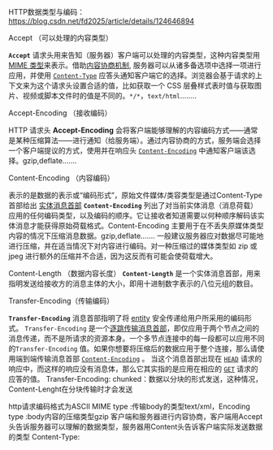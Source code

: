 HTTP数据类型与编码：
https://blog.csdn.net/fd2025/article/details/124646894

Accept （可以处理的内容类型）

**`Accept`** 请求头用来告知（服务器）客户端可以处理的内容类型，这种内容类型用[MIME 类型](https://developer.mozilla.org/zh-CN/docs/Web/HTTP/Basics_of_HTTP/MIME_types)来表示。借助[内容协商机制](https://developer.mozilla.org/zh-CN/docs/Web/HTTP/Content_negotiation), 服务器可以从诸多备选项中选择一项进行应用，并使用 [`Content-Type`](https://developer.mozilla.org/zh-CN/docs/Web/HTTP/Headers/Content-Type) 应答头通知客户端它的选择。浏览器会基于请求的上下文来为这个请求头设置合适的值，比如获取一个 CSS 层叠样式表时值与获取图片、视频或脚本文件时的值是不同的。`*/*`，`text/html`........


Accept-Encoding （接收编码）

HTTP 请求头 **Accept-Encoding** 会将客户端能够理解的内容编码方式——通常是某种压缩算法——进行通知（给服务端）。通过内容协商的方式，服务端会选择一个客户端提议的方式，使用并在响应头 [`Content-Encoding`](https://developer.mozilla.org/zh-CN/docs/Web/HTTP/Headers/Content-Encoding) 中通知客户端该选择。gzip,deflate.......


Content-Encoding （内容编码）

表示的是数据的表示或“编码形式”，原始文件媒体/类容类型是通过Content-Type首部给出
[实体消息首部](https://developer.mozilla.org/zh-CN/docs/Glossary/Representation_header) **`Content-Encoding`** 列出了对当前实体消息（消息荷载）应用的任何编码类型，以及编码的顺序。它让接收者知道需要以何种顺序解码该实体消息才能获得原始荷载格式。Content-Encoding 主要用于在不丢失原媒体类型内容的情况下压缩消息数据。gzip,deflate.......
一般建议服务器应对数据尽可能地进行压缩，并在适当情况下对内容进行编码。对一种压缩过的媒体类型如 zip 或 jpeg 进行额外的压缩并不合适，因为这反而有可能会使荷载增大。

Content-Length （数据内容长度）
**`Content-Length`** 是一个实体消息首部，用来指明发送给接收方的消息主体的大小，即用十进制数字表示的八位元组的数目。


Transfer-Encoding（传输编码）

**`Transfer-Encoding`** 消息首部指明了将 [entity](https://developer.mozilla.org/zh-CN/docs/Glossary/Entity_header) 安全传递给用户所采用的编码形式。
`Transfer-Encoding` 是一个[逐跳传输消息首部](https://developer.mozilla.org/zh-CN/docs/Web/HTTP/Headers#hbh)，即仅应用于两个节点之间的消息传递，而不是所请求的资源本身。一个多节点连接中的每一段都可以应用不同的`Transfer-Encoding` 值。如果你想要将压缩后的数据应用于整个连接，那么请使用端到端传输消息首部 [`Content-Encoding`](https://developer.mozilla.org/zh-CN/docs/Web/HTTP/Headers/Content-Encoding) 。
当这个消息首部出现在 [`HEAD`](https://developer.mozilla.org/zh-CN/docs/Web/HTTP/Methods/HEAD) 请求的响应中，而这样的响应没有消息体，那么它其实指的是应用在相应的 [`GET`](https://developer.mozilla.org/zh-CN/docs/Web/HTTP/Methods/GET) 请求的应答的值。
Transfer-Encoding: chunked：数据以分块的形式发送，这种情况，Content-Lenght在分块传输时才会发送



http请求编码格式为ASCII
MIME type :传输body的类型text/xml，Encoding type :body内容的压缩类型gzip
客户端和服务器进行内容协商，客户端用Accept头告诉服务器可以理解的数据类型，服务器用Content头告诉客户端实际发送数据的类型
Content-Type: